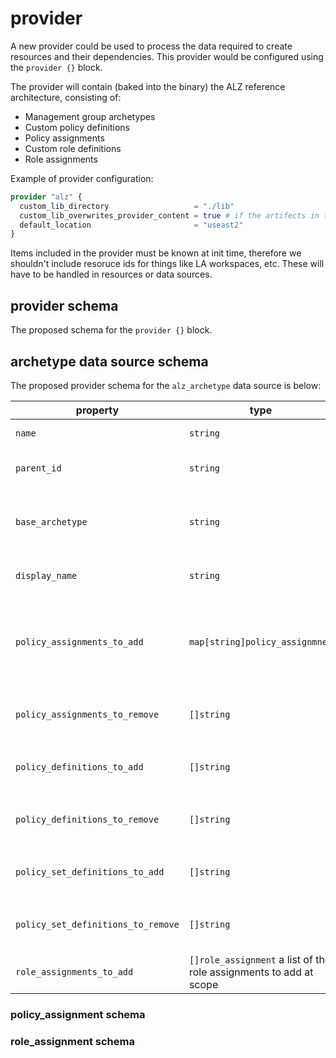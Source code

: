 # provider

A new provider could be used to process the data required to create resources and their dependencies.
This provider would be configured using the `provider {}` block.

The provider will contain (baked into the binary) the ALZ reference architecture, consisting of:

- Management group archetypes
- Custom policy definitions
- Policy assignments
- Custom role definitions
- Role assignments

Example of provider configuration:

```terraform
provider "alz" {
  custom_lib_directory                   = "./lib"
  custom_lib_overwrites_provider_content = true # if the artifects in the custom lib directory have the same `name` property as those included in the provider, should they overwrite?
  default_location                       = "useast2"
}
```

Items included in the provider must be known at init time, therefore we shouldn't include resoruce ids for things like LA workspaces, etc.
These will have to be handled in resources or data sources.

## provider schema

The proposed schema for the `provider {}` block.



## archetype data source schema

The proposed provider schema for the `alz_archetype` data source is below:

| property | type | description | optional |
| - | - | - | - |
| `name` | `string` | The name of the management group | no |
| `parent_id` | `string` | The name of the parent management group | no |
| `base_archetype` | `string` | The name of the archetype that is built into the provider (use `empty` to completely customize a mg). | no |
| `display_name` | `string` | The display name of the management group | yes |
| `policy_assignments_to_add` | `map[string]policy_assignmnet` | The additional or overwritten policy assignments at this scope. See [policy_assigment](#policy_assignment schema). | yes |
| `policy_assignments_to_remove` | `[]string` | The list of assignments to remove from the archetype | yes |
| `policy_definitions_to_add` | `[]string` | The list of policy definition names to add from the `lib_directory` | yes |
| `policy_definitions_to_remove` | `[]string` | The list of policy definition names to remove from the archetype | yes |
| `policy_set_definitions_to_add` | `[]string` | The list of policy set definition names to add from the `lib_directory` | yes |
| `policy_set_definitions_to_remove` | `[]string` | The list of policy set definition names to remove from the archetype | yes |
| `role_assignments_to_add` | `[]role_assignment` a list of the role assignments to add at scope | See[role_assignment](#role_assignment schema) | yes |

### policy_assignment schema

### role_assignment schema
